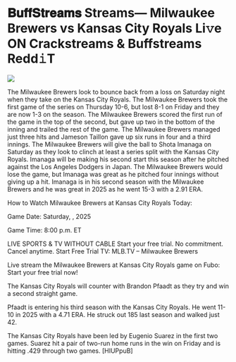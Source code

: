 # 𝐁𝐮𝐟𝐟𝐒𝐭𝐫𝐞𝐚𝐦𝐬 Streams— Milwaukee Brewers vs Kansas City Royals Li𝚟e ON Crackstreams & Buffstreams Redd𝚒T  
  
  
[![](https://i.imgur.com/qSNzIqt.png)](https://movie.rssnews.media/eNhHNMZH.php)  
  
The Milwaukee Brewers look to bounce back from a loss on Saturday night when they take on the Kansas City Royals. The Milwaukee Brewers took the first game of the series on Thursday 10-6, but lost 8-1 on Friday and they are now 1-3 on the season. The Milwaukee Brewers scored the first run of the game in the top of the second, but gave up two in the bottom of the inning and trailed the rest of the game. The Milwaukee Brewers managed just three hits and Jameson Taillon gave up six runs in four and a third innings. The Milwaukee Brewers will give the ball to Shota Imanaga on Saturday as they look to clinch at least a series split with the Kansas City Royals. Imanaga will be making his second start this season after he pitched against the Los Angeles Dodgers in Japan. The Milwaukee Brewers would lose the game, but Imanaga was great as he pitched four innings without giving up a hit. Imanaga is in his second season with the Milwaukee Brewers and he was great in 2025 as he went 15-3 with a 2.91 ERA.

How to Watch Milwaukee Brewers at Kansas City Royals Today:

Game Date: Saturday, , 2025

Game Time: 8:00 p.m. ET

LIVE SPORTS & TV WITHOUT CABLE
Start your free trial. No commitment. Cancel anytime.
Start Free Trial
TV: MLB.TV – Milwaukee Brewers

Live stream the Milwaukee Brewers at Kansas City Royals game on Fubo: Start your free trial now!

The Kansas City Royals will counter with Brandon Pfaadt as they try and win a second straight game.

Pfaadt is entering his third season with the Kansas City Royals. He went 11-10 in 2025 with a 4.71 ERA. He struck out 185 last season and walked just 42.

The Kansas City Royals have been led by Eugenio Suarez in the first two games. Suarez hit a pair of two-run home runs in the win on Friday and is hitting .429 through two games. [HIUPpuB]
